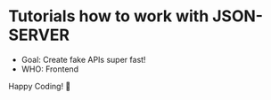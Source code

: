 # Tutorials how to work with JSON-SERVER

- Goal: Create fake APIs super fast!
- WHO: Frontend

Happy Coding! 🎉
